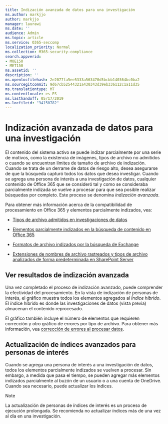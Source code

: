 ```yaml
---
title: Indización avanzada de datos para una investigación
ms.author: markjjo
author: markjjo
manager: laurawi
ms.date: ''
audience: Admin
ms.topic: article
ms.service: O365-seccomp
localization_priority: Normal
ms.collection: M365-security-compliance
search.appverid:
- MOE150
- MET150
ms.assetid: ''
description: ''
ms.openlocfilehash: 2e2077fa5ee5333a563470d5bcbb140364bc0ba2
ms.sourcegitcommit: 9d67cb52544321a430343d39eb336112c1a11d35
ms.translationtype: MT
ms.contentlocale: es-ES
ms.lasthandoff: 05/17/2019
ms.locfileid: "34150782"
---
```

# <a name="advanced-indexing-of-data-for-an-investigation"></a>Indización avanzada de datos para una investigación

El contenido del sistema activo se puede indizar parcialmente por una serie de motivos, como la existencia de imágenes, tipos de archivo no admitidos o cuando se encuentran límites de tamaño de archivo de indización. Cuando se trata de un derrame de datos de riesgo alto, desea asegurarse de que la búsqueda capturó todos los datos que desea investigar. Cuando se agrega una persona de interés a una investigación de datos, cualquier contenido de Office 365 que se consideró tal y como se consideraba parcialmente indizada se vuelve a procesar para que sea posible realizar búsquedas por completo. Este proceso se denomina *indización avanzada*. 

Para obtener más información acerca de la compatibilidad de procesamiento en Office 365 y elementos parcialmente indizados, vea:

- [Tipos de archivo admitidos en investigaciones de datos](supported-filetypes-datainvestigations.md)

- [Elementos parcialmente indizados en la búsqueda de contenido en Office 365](https://docs.microsoft.com/en-us/office365/securitycompliance/partially-indexed-items-in-content-search)

- [Formatos de archivo indizados por la búsqueda de Exchange](https://docs.microsoft.com/en-us/exchange/file-formats-indexed-by-exchange-search-exchange-2013-help)

- [Extensiones de nombres de archivo rastreados y tipos de archivo analizados de forma predeterminada en SharePoint Server](https://docs.microsoft.com/en-us/SharePoint/technical-reference/default-crawled-file-name-extensions-and-parsed-file-types)

## <a name="viewing-advanced-indexing-results"></a>Ver resultados de indización avanzada

Una vez completado el proceso de indización avanzado, puede comprender la efectividad del procesamiento.  En la vista de indización de personas de interés, el gráfico muestra todos los elementos agregados al *Índice híbrido*.  El índice híbrido es donde las investigaciones de datos (vista previa) almacenan el contenido reprocesado.

El gráfico también incluye el número de elementos que requieren corrección y otro gráfico de errores por tipo de archivo. Para obtener más información, vea [corrección de errores al procesar datos](error-remediation.md).

## <a name="updating-advanced-indexes-for-people-of-interest"></a>Actualización de índices avanzados para personas de interés

Cuando se agrega una persona de interés a una investigación de datos, todos los elementos parcialmente indizados se vuelven a procesar. Sin embargo, a medida que pasa el tiempo, se pueden agregar más elementos indizados parcialmente al buzón de un usuario o a una cuenta de OneDrive.  Cuando sea necesario, puede actualizar los índices.

> [!NOTE]
> La actualización de personas de índices de interés es un proceso de ejecución prolongada. Se recomienda no actualizar índices más de una vez al día en una investigación.
